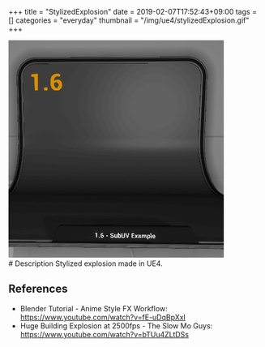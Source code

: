+++
title = "StylizedExplosion"
date = 2019-02-07T17:52:43+09:00
tags = []
categories = "everyday"
thumbnail = "/img/ue4/stylizedExplosion.gif"
+++

<div class="image">
<img src="/img/ue4/stylizedExplosion.gif" style="max-width: 480px;">
</div>

<div class="description">
# Description
Stylized explosion made in UE4.

## References

- Blender Tutorial - Anime Style FX Workflow: https://www.youtube.com/watch?v=fE-uDqBpXxI
- Huge Building Explosion at 2500fps - The Slow Mo Guys: https://www.youtube.com/watch?v=bTUu4ZLtDSs